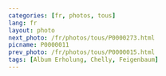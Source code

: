 ```yaml
---
categories: [fr, photos, tous]
lang: fr
layout: photo
next_photo: /fr/photos/tous/P0000273.html
picname: P0000011
prev_photo: /fr/photos/tous/P0000015.html
tags: [Album Erholung, Chelly, Feigenbaum]
---
```

